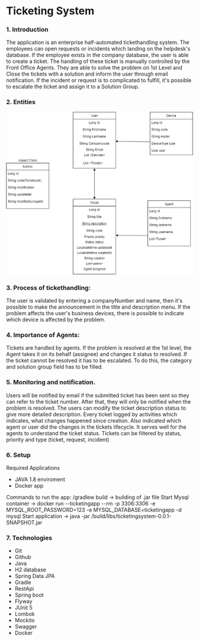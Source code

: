 # Ticketing System

### 1. Introduction

The application is an enterprise half-automated tickethandling system. The employees can open requests or incidents which landing on the helpdesk's database.
If the employee exists in the company database, the user is able to create a ticket. The handling of these ticket is manually controlled by the Front Office Agents.
They are able to solve the problem on 1st Level and Close the tickets with a solution and inform the user through email notification.
If the incident or request is to complicated to fulfill, it's possible to escalate the ticket and assign it to a Solution Group. 

### 2. Entities

![img_2.png](img_2.png)

### 3. Process of tickethandling:

The user is validated by entering a companyNumber and name, then it's possible to make the announcement in the title and description menu.
If the problem affects the user's business devices, there is possible to indicate which device is affected by the problem.

### 4. Importance of Agents:

Tickets are handled by agents. If the problem is resolved at the 1st level, the Agent takes it on its behalf (assignee) and changes it status to resolved.
If the ticket cannot be resolved it has to be escalated. To do this, the category and solution group field has to be filled.

### 5. Monitoring and notification.

Users will be notified by email if the submitted ticket has been sent so they can refer to the ticket number.
After that, they will only be notified when the problem is resolved.
The users can modify the ticket description status to give more detailed description.
Every ticket logged by activities  which indicates, what changes happened since creation. Also indicated which agent or user did the changes in the tickets lifecycle.
It serves well for the agents to understand the ticket status.
Tickets can be filtered by status, priority and type (ticket, request, incident)

### 6. Setup

Required Applications
- JAVA 1.8 enviroment
- Docker app


Commands to run the app: 
/gradlew build -> building of .jar file 
Start Mysql container -> docker run --ticketingapp --rm -p 3306:3306 -e MYSQL_ROOT_PASSWORD=123 -e MYSQL_DATABASE=ticketingapp -d mysql 
Start application -> java -jar /build/libs/ticketingsystem-0.0.1-SNAPSHOT.jar 



### 7. Technologies

- Git
- Github
- Java
- H2 database
- Spring Data JPA
- Gradle
- RestApi
- Spring boot
- Flyway
- JUnit 5
- Lombok
- Mockito
- Swagger
- Docker
